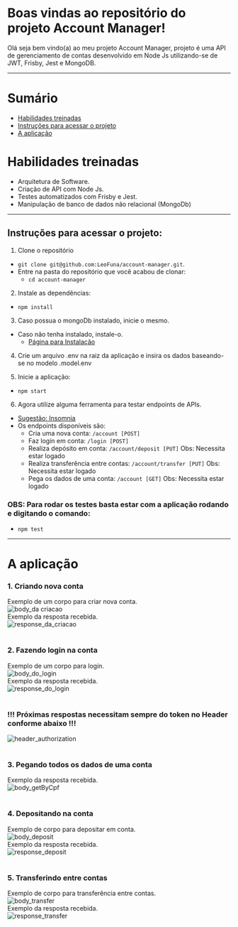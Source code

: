 # Boas vindas ao repositório do projeto Account Manager!

Olá seja bem vindo(a) ao meu projeto Account Manager, projeto é uma API de gerenciamento de contas desenvolvido em Node Js utilizando-se de JWT, Frisby, Jest e MongoDB.

---

# Sumário

- [Habilidades treinadas](#habilidades-treinadas)
- [Instruções para acessar o projeto](#instruções-para-acessar-o-projeto)
- [A aplicação](#a-aplicação)


# Habilidades treinadas

- Arquitetura de Software.
- Criação de API com Node Js.
- Testes automatizados com Frisby e Jest.
- Manipulação de banco de dados não relacional (MongoDb)

---

## Instruções para acessar o projeto:

1. Clone o repositório
  * `git clone git@github.com:LeoFuna/account-manager.git`.
  * Entre na pasta do repositório que você acabou de clonar:
    * `cd account-manager`

2. Instale as dependências:
  * `npm install`

3. Caso possua o mongoDb instalado, inicie o mesmo.
  * Caso não tenha instalado, instale-o.
    * [Página para Instalação](https://docs.mongodb.com/manual/installation/)

4. Crie um arquivo .env na raiz da aplicação e insira os dados baseando-se no modelo .model.env

5. Inicie a aplicação:
  * `npm start`

6. Agora utilize alguma ferramenta para testar endpoints de APIs.
  * [Sugestão: Insomnia](https://insomnia.rest/download)
  * Os endpoints disponíveis são:
    *  Cria uma nova conta: `/account [POST]`
    *  Faz login em conta: `/login [POST]`
    *  Realiza depósito em conta: `/account/deposit [PUT]` Obs: Necessita estar logado
    *  Realiza transferência entre contas: `/account/transfer [PUT]` Obs: Necessita estar logado
    *  Pega os dados de uma conta: `/account [GET]` Obs: Necessita estar logado

### OBS: Para rodar os testes basta estar com a aplicação rodando e digitando o comando:
  * `npm test`

---

# A aplicação

### 1. Criando nova conta
Exemplo de um corpo para criar nova conta.
<br>
![body_da criacao](./images/createAccBody.png)
<br>
Exemplo da resposta recebida.
<br>
![response_da_criacao](./images/createAcc.png)
<br><br>
### 2. Fazendo login na conta
Exemplo de um corpo para login.
<br>
![body_do_login](./images/loginBody.png)
<br>
Exemplo da resposta recebida.
<br>
![response_do_login](./images/login.png)
<br><br>
### !!! Próximas respostas necessitam sempre do token no Header conforme abaixo !!!
![header_authorization](./images/getAccHeader.png)
<br><br>
### 3. Pegando todos os dados de uma conta
Exemplo da resposta recebida.
<br>
![body_getByCpf](./images/getAccData.png)
<br><br>
### 4. Depositando na conta
Exemplo de corpo para depositar em conta.
<br>
![body_deposit](./images/depositBody.png)
<br>
Exemplo da resposta recebida.
<br>
![response_deposit](./images/depositAcc.png)
<br><br>
### 5. Transferindo entre contas
Exemplo de corpo para transferência entre contas.
<br>
![body_transfer](./images/transferAccBody.png)
<br>
Exemplo da resposta recebida.
<br>
![response_transfer](./images/transferAcc.png)
<br><br>
